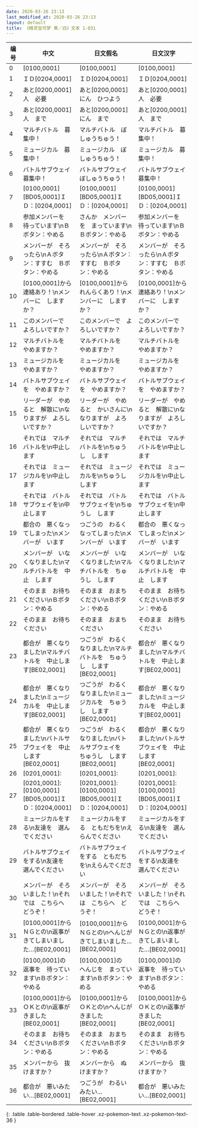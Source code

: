 ```yaml
---
date: 2020-03-26 23:13
last_modified_at: 2020-03-26 23:13
layout: default
title: 《精灵宝可梦 黑／白》文本 1-031
---
```

| 编号 | 中文 | 日文假名 | 日文汉字 |
| ---- | ---- | ---- | --- |
| 0 | [0100,0001] | [0100,0001] | [0100,0001] |
| 1 | ＩＤ[0204,0001] | ＩＤ[0204,0001] | ＩＤ[0204,0001] |
| 2 | あと[0200,0001]人　必要 | あと[0200,0001]にん　ひつよう | あと[0200,0001]人　必要 |
| 3 | あと[0200,0001]人　まで | あと[0200,0001]にん　まで | あと[0200,0001]人　まで |
| 4 | マルチバトル　募集中！ | マルチバトル　ぼしゅうちゅう！ | マルチバトル　募集中！ |
| 5 | ミュージカル　募集中！ | ミュージカル　ぼしゅうちゅう！ | ミュージカル　募集中！ |
| 6 | バトルサブウェイ　募集中！ | バトルサブウェイ　ぼしゅうちゅう！ | バトルサブウェイ　募集中！ |
| 7 | [0100,0001][BD05,0001]ＩＤ：[0204,0001] | [0100,0001][BD05,0001]ＩＤ：[0204,0001] | [0100,0001][BD05,0001]ＩＤ：[0204,0001] |
| 8 | 参加メンバーを　待っています\nＢボタン：やめる | さんか　メンバーを　まっています\nＢボタン：やめる | 参加メンバーを　待っています\nＢボタン：やめる |
| 9 | メンバーが　そろったら\nＡボタン：すすむ　Ｂボタン：やめる | メンバーが　そろったら\nＡボタン：すすむ　Ｂボタン：やめる | メンバーが　そろったら\nＡボタン：すすむ　Ｂボタン：やめる |
| 10 | [0100,0001]から　連絡あり！\nメンバーに　しますか？ | [0100,0001]から　れんらくあり！\nメンバーに　しますか？ | [0100,0001]から　連絡あり！\nメンバーに　しますか？ |
| 11 | このメンバーで　よろしいですか？ | このメンバーで　よろしいですか？ | このメンバーで　よろしいですか？ |
| 12 | マルチバトルを　やめますか？ | マルチバトルを　やめますか？ | マルチバトルを　やめますか？ |
| 13 | ミュージカルを　やめますか？ | ミュージカルを　やめますか？ | ミュージカルを　やめますか？ |
| 14 | バトルサブウェイを　やめますか？ | バトルサブウェイを　やめますか？ | バトルサブウェイを　やめますか？ |
| 15 | リーダーが　やめると　解散に\nなりますが　よろしいですか？ | リーダーが　やめると　かいさんに\nなりますが　よろしいですか？ | リーダーが　やめると　解散に\nなりますが　よろしいですか？ |
| 16 | それでは　マルチバトルを\n中止します | それでは　マルチバトルを\nちゅうし　します | それでは　マルチバトルを\n中止します |
| 17 | それでは　ミュージカルを\n中止します | それでは　ミュージカルを\nちゅうし　します | それでは　ミュージカルを\n中止します |
| 18 | それでは　バトルサブウェイを\n中止します | それでは　バトルサブウェイを\nちゅうし　します | それでは　バトルサブウェイを\n中止します |
| 19 | 都合の　悪くなってしまった\nメンバーが　います | つごうの　わるくなってしまった\nメンバーが　います | 都合の　悪くなってしまった\nメンバーが　います |
| 20 | メンバーが　いなくなりました\nマルチバトルを　中止　します | メンバーが　いなくなりました\nマルチバトルを　ちゅうし　します | メンバーが　いなくなりました\nマルチバトルを　中止　します |
| 21 | そのまま　お待ちください\nＢボタン：やめる | そのまま　おまちください\nＢボタン：やめる | そのまま　お待ちください\nＢボタン：やめる |
| 22 | そのまま　お待ちください | そのまま　おまちください | そのまま　お待ちください |
| 23 | 都合が　悪くなりました\nマルチバトルを　中止します[BE02,0001] | つごうが　わるくなりました\nマルチバトルを　ちゅうし　します[BE02,0001] | 都合が　悪くなりました\nマルチバトルを　中止します[BE02,0001] |
| 24 | 都合が　悪くなりました\nミュージカルを　中止します[BE02,0001] | つごうが　わるくなりました\nミュージカルを　ちゅうし　します[BE02,0001] | 都合が　悪くなりました\nミュージカルを　中止します[BE02,0001] |
| 25 | 都合が　悪くなりました\nバトルサブウェイを　中止します[BE02,0001] | つごうが　わるくなりました\nバトルサブウェイを　ちゅうし　します[BE02,0001] | 都合が　悪くなりました\nバトルサブウェイを　中止します[BE02,0001] |
| 26 | [0201,0001]: | [0201,0001]: | [0201,0001]: |
| 27 | [0201,0001]:[0100,0001][BD05,0001]ＩＤ：[0204,0001] | [0201,0001]:[0100,0001][BD05,0001]ＩＤ：[0204,0001] | [0201,0001]:[0100,0001][BD05,0001]ＩＤ：[0204,0001] |
| 28 | ミュージカルをする\n友達を　選んでください | ミュージカルをする　ともだちを\nえらんでください | ミュージカルをする\n友達を　選んでください |
| 29 | バトルサブウェイをする\n友達を　選んでください | バトルサブウェイをする　ともだちを\nえらんでください | バトルサブウェイをする\n友達を　選んでください |
| 30 | メンバーが　そろいました！\nそれでは　こちらへ　どうぞ！ | メンバーが　そろいました！\nそれでは　こちらへ　どうぞ！ | メンバーが　そろいました！\nそれでは　こちらへ　どうぞ！ |
| 31 | [0100,0001]から　ＮＧとの\n返事が　きてしまいました…[BE02,0001] | [0100,0001]から　ＮＧとの\nへんじが　きてしまいました…[BE02,0001] | [0100,0001]から　ＮＧとの\n返事が　きてしまいました…[BE02,0001] |
| 32 | [0100,0001]の　返事を　待っています\nＢボタン：やめる | [0100,0001]の　へんじを　まっています\nＢボタン：やめる | [0100,0001]の　返事を　待っています\nＢボタン：やめる |
| 33 | [0100,0001]から　ＯＫとの\n返事が　きました[BE02,0001] | [0100,0001]から　ＯＫとの\nへんじが　きました[BE02,0001] | [0100,0001]から　ＯＫとの\n返事が　きました[BE02,0001] |
| 34 | そのまま　お待ちください\nＢボタン：やめる | そのまま　おまちください\nＢボタン：やめる | そのまま　お待ちください\nＢボタン：やめる |
| 35 | メンバーから　抜けますか？ | メンバーから　ぬけますか？ | メンバーから　抜けますか？ |
| 36 | 都合が　悪いみたい…[BE02,0001] | つごうが　わるいみたい…[BE02,0001] | 都合が　悪いみたい…[BE02,0001] |
{: .table .table-bordered .table-hover .xz-pokemon-text .xz-pokemon-text-36 }